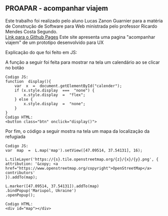## PROAPAR - acompanhar viajem  

Este trabalho foi realizado pelo aluno Lucas Zanon Guarnier para a matéria de Construção de Software para Web ministrada pelo professor Ricardo Mendes Costa Segundo.  
<a href="https://marsh090.github.io/PROAPAR/">Link para o Github Pages</a>
Este site apresenta uma pagina "acompanhar viajem" de um prototipo desenvolvido para UX

Explicação do que foi feito em JS:  

A função a seguir foi feita para mostrar na tela um calendário ao se clicar no botão

    Codigo JS:
    function  display(){
	    var  x  =  document.getElementById("calender");
	    if (x.style.display  ===  "none") {
		    x.style.display  =  "flex";
		} else {
			x.style.display  =  "none";
		}
	}
    Codigo HTML:
    <button class="btn" onclick="display()">
   Por fim, o código a seguir mostra na tela um mapa da localização da refugiada
   

	Codigo JS:
    var  map  =  L.map('map').setView([47.09514, 37.54131], 16);
    
	L.tileLayer('https://{s}.tile.openstreetmap.org/{z}/{x}/{y}.png', {
	attribution: '&copy; <a	href="https://www.openstreetmap.org/copyright">OpenStreetMap</a> contributors'
	}).addTo(map);
	
	L.marker([47.09514, 37.54131]).addTo(map)
	.bindPopup('Mariupol, Ukraine')
	.openPopup();
	
	Codigo HTML:
	<div id="map"></div>


